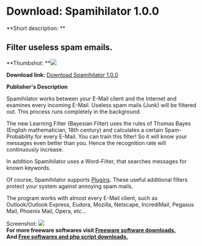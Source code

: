 # Download: Spamihilator 1.0.0

**Short description: **

## Filter useless spam emails.

  
**Thumbshot: **![](http://www.freewarefiles.com/screenshot/spamihilator_md.gif)   
  
**Download link:** [Download Spamihilator 1.0.0](http://freesoftwares.boysofts.com/Spamihilator_program_13604.html)  
  

**Publisher's Description**  
  

Spamihilator works between your E-Mail client and the Internet and examines
every incoming E-Mail. Useless spam mails (Junk) will be filtered out. This
process runs completely in the background.

The new Learning Filter (Bayesian Filter) uses the rules of Thomas Bayes
(English mathematician, 18th century) and calculates a certain Spam-
Probability for every E-Mail. You can train this filter! So it will know your
messages even better than you. Hence the recognition rate will continuously
increase.

In addition Spamihilator uses a Word-Filter, that searches messages for known
keywords.

Of course, Spamihilator supports
[Plugins](http://www.spamihilator.com/plugins/index.php). These useful
additional filters protect your system against annoying spam mails.

The program works with almost every E-Mail client, such as Outlook/Outlook
Express, Eudora, Mozilla, Netscape, IncrediMail, Pegasus Mail, Phoenix Mail,
Opera, etc...

  
  
Screenshot: ![](http://www.freewarefiles.com/screenshot/spamihilator.gif)  
**For more freeware softwares visit [Freeware software downloads.](http://freesoftwares.boysofts.com/)**   
**And [Free softwares and php script downloads.](http://www.boysofts.com/)**

